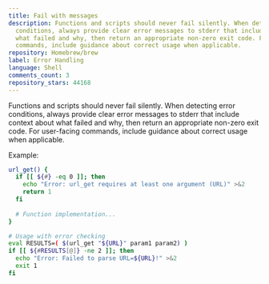 ```yaml
---
title: Fail with messages
description: Functions and scripts should never fail silently. When detecting error
  conditions, always provide clear error messages to stderr that include context about
  what failed and why, then return an appropriate non-zero exit code. For user-facing
  commands, include guidance about correct usage when applicable.
repository: Homebrew/brew
label: Error Handling
language: Shell
comments_count: 3
repository_stars: 44168
---
```


Functions and scripts should never fail silently. When detecting error conditions, always provide clear error messages to stderr that include context about what failed and why, then return an appropriate non-zero exit code. For user-facing commands, include guidance about correct usage when applicable.

Example:
```bash
url_get() {
  if [[ ${#} -eq 0 ]]; then
    echo "Error: url_get requires at least one argument (URL)" >&2
    return 1
  fi
  
  # Function implementation...
}

# Usage with error checking
eval RESULTS=( $(url_get "${URL}" param1 param2) )
if [[ ${#RESULTS[@]} -ne 2 ]]; then
  echo "Error: Failed to parse URL=${URL}!" >&2
  exit 1
fi
```